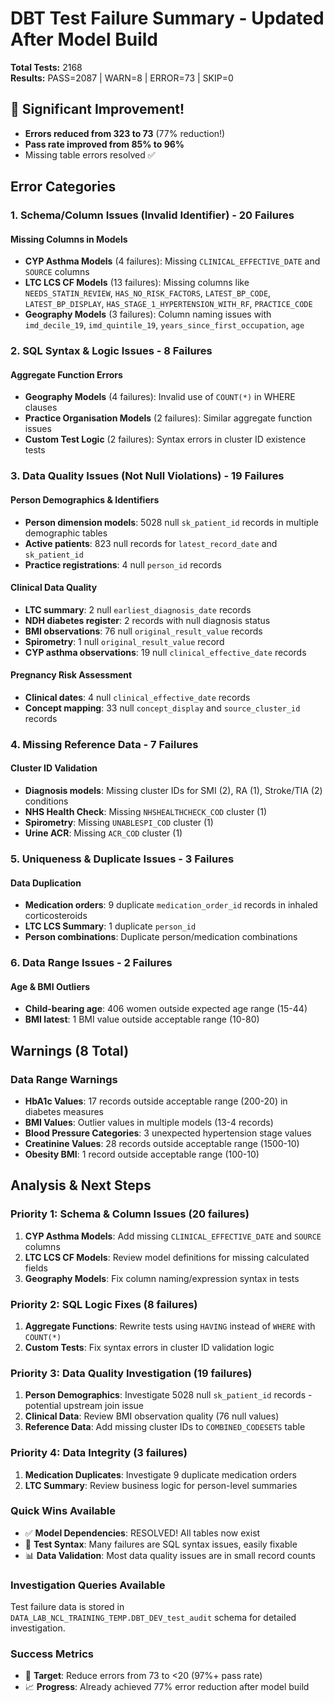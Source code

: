 # DBT Test Failure Summary - Updated After Model Build

**Total Tests:** 2168  
**Results:** PASS=2087 | WARN=8 | ERROR=73 | SKIP=0

## 🎉 Significant Improvement!
- **Errors reduced from 323 to 73** (77% reduction!)
- **Pass rate improved from 85% to 96%**
- Missing table errors resolved ✅

## Error Categories

### 1. Schema/Column Issues (Invalid Identifier) - 20 Failures

#### Missing Columns in Models
- **CYP Asthma Models** (4 failures): Missing `CLINICAL_EFFECTIVE_DATE` and `SOURCE` columns
- **LTC LCS CF Models** (13 failures): Missing columns like `NEEDS_STATIN_REVIEW`, `HAS_NO_RISK_FACTORS`, `LATEST_BP_CODE`, `LATEST_BP_DISPLAY`, `HAS_STAGE_1_HYPERTENSION_WITH_RF`, `PRACTICE_CODE`
- **Geography Models** (3 failures): Column naming issues with `imd_decile_19`, `imd_quintile_19`, `years_since_first_occupation`, `age`

### 2. SQL Syntax & Logic Issues - 8 Failures

#### Aggregate Function Errors
- **Geography Models** (4 failures): Invalid use of `COUNT(*)` in WHERE clauses
- **Practice Organisation Models** (2 failures): Similar aggregate function issues
- **Custom Test Logic** (2 failures): Syntax errors in cluster ID existence tests

### 3. Data Quality Issues (Not Null Violations) - 19 Failures

#### Person Demographics & Identifiers  
- **Person dimension models**: 5028 null `sk_patient_id` records in multiple demographic tables
- **Active patients**: 823 null records for `latest_record_date` and `sk_patient_id`
- **Practice registrations**: 4 null `person_id` records

#### Clinical Data Quality
- **LTC summary**: 2 null `earliest_diagnosis_date` records
- **NDH diabetes register**: 2 records with null diagnosis status
- **BMI observations**: 76 null `original_result_value` records  
- **Spirometry**: 1 null `original_result_value` record
- **CYP asthma observations**: 19 null `clinical_effective_date` records

#### Pregnancy Risk Assessment
- **Clinical dates**: 4 null `clinical_effective_date` records
- **Concept mapping**: 33 null `concept_display` and `source_cluster_id` records

### 4. Missing Reference Data - 7 Failures

#### Cluster ID Validation
- **Diagnosis models**: Missing cluster IDs for SMI (2), RA (1), Stroke/TIA (2) conditions
- **NHS Health Check**: Missing `NHSHEALTHCHECK_COD` cluster (1)
- **Spirometry**: Missing `UNABLESPI_COD` cluster (1)
- **Urine ACR**: Missing `ACR_COD` cluster (1)

### 5. Uniqueness & Duplicate Issues - 3 Failures

#### Data Duplication
- **Medication orders**: 9 duplicate `medication_order_id` records in inhaled corticosteroids
- **LTC LCS Summary**: 1 duplicate `person_id` 
- **Person combinations**: Duplicate person/medication combinations

### 6. Data Range Issues - 2 Failures

#### Age & BMI Outliers
- **Child-bearing age**: 406 women outside expected age range (15-44)
- **BMI latest**: 1 BMI value outside acceptable range (10-80)

## Warnings (8 Total)

### Data Range Warnings
- **HbA1c Values**: 17 records outside acceptable range (200-20) in diabetes measures
- **BMI Values**: Outlier values in multiple models (13-4 records)
- **Blood Pressure Categories**: 3 unexpected hypertension stage values
- **Creatinine Values**: 28 records outside acceptable range (1500-10)
- **Obesity BMI**: 1 record outside acceptable range (100-10)

## Analysis & Next Steps

### Priority 1: Schema & Column Issues (20 failures)
1. **CYP Asthma Models**: Add missing `CLINICAL_EFFECTIVE_DATE` and `SOURCE` columns
2. **LTC LCS CF Models**: Review model definitions for missing calculated fields
3. **Geography Models**: Fix column naming/expression syntax in tests

### Priority 2: SQL Logic Fixes (8 failures)  
1. **Aggregate Functions**: Rewrite tests using `HAVING` instead of `WHERE` with `COUNT(*)`
2. **Custom Tests**: Fix syntax errors in cluster ID validation logic

### Priority 3: Data Quality Investigation (19 failures)
1. **Person Demographics**: Investigate 5028 null `sk_patient_id` records - potential upstream join issue
2. **Clinical Data**: Review BMI observation quality (76 null values)
3. **Reference Data**: Add missing cluster IDs to `COMBINED_CODESETS` table

### Priority 4: Data Integrity (3 failures)
1. **Medication Duplicates**: Investigate 9 duplicate medication orders
2. **LTC Summary**: Review business logic for person-level summaries

### Quick Wins Available
- ✅ **Model Dependencies**: RESOLVED! All tables now exist
- 🔧 **Test Syntax**: Many failures are SQL syntax issues, easily fixable
- 📊 **Data Validation**: Most data quality issues are in small record counts

### Investigation Queries Available
Test failure data is stored in `DATA_LAB_NCL_TRAINING_TEMP.DBT_DEV_test_audit` schema for detailed investigation.

### Success Metrics
- 🎯 **Target**: Reduce errors from 73 to <20 (97%+ pass rate)
- 📈 **Progress**: Already achieved 77% error reduction after model build 